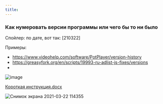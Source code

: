 ```yaml
---
title: 
---
```


### Как нумеровать версии программы или чего бы то ни было
Спойлер: по дате, вот так: [210322]

Примеры: 
* <https://www.videohelp.com/software/PotPlayer/version-history>
* <https://greasyfork.org/en/scripts/19993-ru-adlist-js-fixes/versions>
* <microsoft windows>

![image](https://user-images.githubusercontent.com/17731587/111970196-b43d2180-8b03-11eb-8c9e-34381ab33db1.png)


[Короткая инструкция.docx](https://github.com/Feelcame/linker.pp.ua/files/6181045/default.docx)


![Снимок экрана 2021-03-22 114355](https://user-images.githubusercontent.com/17731587/111970412-ecdcfb00-8b03-11eb-8515-ace85daad398.jpg)
